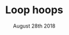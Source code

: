 ---
layout: ampstory
title: Loop hoops
date: August 28th 2018
cover:
   title: Loop Hoops
   subtitle: <h3>Some of my fave Lebron gifs...</h3>
   background: https://media.giphy.com/media/26ybvOkkmathUXss0/giphy.gif
pages: 
 - background: https://media.giphy.com/media/UNoge3iTtZyPm/giphy.gif 
 - background: https://media.giphy.com/media/2tLA4eOvxHzqKbOoYu/giphy.gif
   layout: thirds
   middle: <h1>The fashion!</h1>
 - background: https://media.giphy.com/media/xT8qBhM0ESArBDdyq4/giphy.gif  
   layout: thirds
   middle: <h1>The passion!</h1> 
 - background: https://media.giphy.com/media/mPP6E6FPgwvni/giphy.gif
 - background: https://media.giphy.com/media/26vUGuV1WxhbkEKZy/giphy.gif
 - layout: thirds
   middle: <h1>And of course... the dunks</h1>     
---